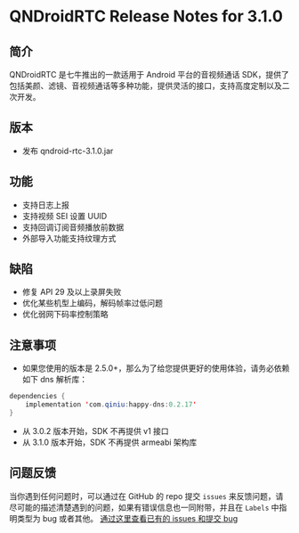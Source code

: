 # QNDroidRTC Release Notes for 3.1.0

## 简介

QNDroidRTC 是七牛推出的一款适用于 Android 平台的音视频通话 SDK，提供了包括美颜、滤镜、音视频通话等多种功能，提供灵活的接口，支持高度定制以及二次开发。

## 版本

- 发布 qndroid-rtc-3.1.0.jar

## 功能

- 支持日志上报
- 支持视频 SEI 设置 UUID
- 支持回调订阅音频播放前数据
- 外部导入功能支持纹理方式

## 缺陷

- 修复 API 29 及以上录屏失败
- 优化某些机型上编码，解码帧率过低问题
- 优化弱网下码率控制策略

## 注意事项
- 如果您使用的版本是 2.5.0+，那么为了给您提供更好的使用体验，请务必依赖如下 dns 解析库：

```java
dependencies {
    implementation 'com.qiniu:happy-dns:0.2.17'
}
```
- 从 3.0.2 版本开始，SDK 不再提供 v1 接口
- 从 3.1.0 版本开始，SDK 不再提供 armeabi 架构库

## 问题反馈

当你遇到任何问题时，可以通过在 GitHub 的 repo 提交 `issues` 来反馈问题，请尽可能的描述清楚遇到的问题，如果有错误信息也一同附带，并且在 ```Labels``` 中指明类型为 bug 或者其他。 [通过这里查看已有的 issues 和提交 bug](https://github.com/pili-engineering/QNRTC-Android/issues)
